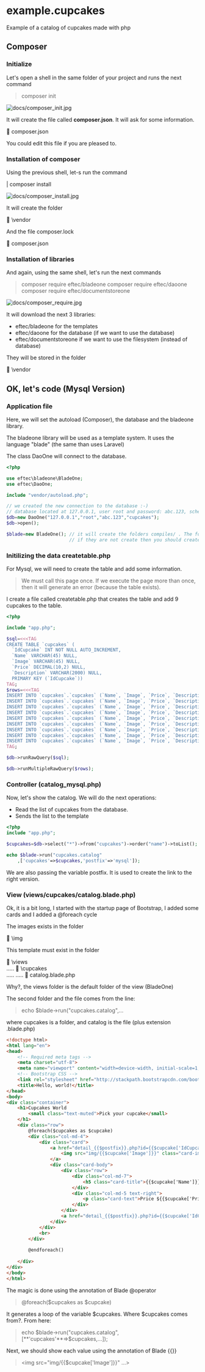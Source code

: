# example.cupcakes
Example of a catalog of cupcakes made with php

## Composer

### Initialize

Let's open a shell in the same folder of your project and runs the next command

> composer init

![docs/composer_init.jpg](docs/composer_init.jpg)

It will create the file called **composer.json**. It will ask for some information.

📝 composer.json

You could edit this file if you are pleased to.


### Installation of composer

Using the previous shell, let-s run the command 

| composer install

![docs/composer_install.jpg](docs/composer_install.jpg)

It will create the folder

📁 \vendor

And the file composer.lock 

📝 composer.json

### Installation of libraries

And again, using the same shell, let's run the next commands

> composer require eftec/bladeone
> composer require eftec/daoone
> composer require eftec/documentstoreone

![docs/composer_require.jpg](docs/composer_require.jpg)

It will download the next 3 libraries: 

* eftec/bladeone for the templates
* eftec/daoone for the database (if we want to use the database)
* eftec/documentstoreone if we want to use the filesystem (instead of database)

They will be stored in the folder 

📁 \vendor


## OK, let's code (Mysql Version)

### Application file

Here, we will set the autoload (Composer), the database and the bladeone library.

The bladeone library will be used as a template system. It uses the language "blade" (the same than uses Laravel)  

The class DaoOne will connect to the database.


```php
<?php

use eftec\bladeone\BladeOne;
use eftec\DaoOne;

include "vendor/autoload.php";

// we created the new connection to the database :-)
// database located at 127.0.0.1, user root and password: abc.123, schema = cupcakes
$db=new DaoOne("127.0.0.1","root","abc.123","cupcakes");
$db->open();

$blade=new BladeOne(); // it will create the folders compiles/ . The folder views/ must be created
					   // if they are not create then you should create it manually
```

### Initilizing the data createtable.php

For Mysql, we will need to create the table and add some information.
 
> We must call this page once. If we execute the page more than once, then it will generate an error (because the table exists).

I create a file called createtable.php that creates the table and add 9 cupcakes to the table.  


```php
<?php

include "app.php";

$sql=<<<TAG
CREATE TABLE `cupcakes` (
  `IdCupcake` INT NOT NULL AUTO_INCREMENT,
  `Name` VARCHAR(45) NULL,
  `Image` VARCHAR(45) NULL,
  `Price` DECIMAL(10,2) NULL,
  `Description` VARCHAR(2000) NULL,
  PRIMARY KEY (`IdCupcake`))
TAG;
$rows=<<<TAG
INSERT INTO `cupcakes`.`cupcakes` (`Name`, `Image`, `Price`, `Description`) VALUES ('Chocolate', 'cupcake1.jpg', '20', 'Chocolate');
INSERT INTO `cupcakes`.`cupcakes` (`Name`, `Image`, `Price`, `Description`) VALUES ('Cupcake Normal', 'cupcake2.jpg', '30', 'Cupcake Normal');
INSERT INTO `cupcakes`.`cupcakes` (`Name`, `Image`, `Price`, `Description`) VALUES ('Gourmet', 'cupcake3.jpg', '35.5', 'Gourmet');
INSERT INTO `cupcakes`.`cupcakes` (`Name`, `Image`, `Price`, `Description`) VALUES ('Apple Pie', 'cupcake4.jpg', '43.3', 'Apple Pie');
INSERT INTO `cupcakes`.`cupcakes` (`Name`, `Image`, `Price`, `Description`) VALUES ('Sprinkles', 'cupcake5.jpg', '24.3', 'Sprinkles');
INSERT INTO `cupcakes`.`cupcakes` (`Name`, `Image`, `Price`, `Description`) VALUES ('Butter', 'cupcake6.jpg', '32.2', 'Butter');
INSERT INTO `cupcakes`.`cupcakes` (`Name`, `Image`, `Price`, `Description`) VALUES ('Lemon', 'cupcake7.jpg', '22.3', 'Lemon');
INSERT INTO `cupcakes`.`cupcakes` (`Name`, `Image`, `Price`, `Description`) VALUES ('Brownies', 'cupcake8.jpg', '32.2', 'Brownies');
INSERT INTO `cupcakes`.`cupcakes` (`Name`, `Image`, `Price`, `Description`) VALUES ('Bubbly', 'cupcake9.jpg', '33.2', 'Bubbly');
TAG;

$db->runRawQuery($sql);

$db->runMultipleRawQuery($rows);
```

### Controller (catalog_mysql.php)

Now, let's show the catalog.  We will do the next operations:

* Read the list of cupcakes from the database.
* Sends the list to the template

```php
<?php
include "app.php";

$cupcakes=$db->select("*")->from("cupcakes")->order("name")->toList();

echo $blade->run("cupcakes.catalog"
	,['cupcakes'=>$cupcakes,'postfix'=>'mysql']);
```

We are also passing the variable postfix. It is used to create the link to the right version.

### View (views/cupcakes/catalog.blade.php)

Ok, it is a bit long, I started with the startup page of Bootstrap, I added some cards and I added a @foreach cycle

The images exists in the folder 

📁  \img   

This template must exist in the folder

📁 \views   
..... 📁 \cupcakes   
..... ..... 📝 catalog.blade.php   

Why?, the views folder is the default folder of the view (BladeOne)

The second folder and the file comes from the line:

> echo $blade->run("cupcakes.catalog",...

where cupcakes is a folder, and catalog is the file (plus extension .blade.php)


```html
<!doctype html>
<html lang="en">
<head>
    <!-- Required meta tags -->
    <meta charset="utf-8">
    <meta name="viewport" content="width=device-width, initial-scale=1, shrink-to-fit=no">
    <!-- Bootstrap CSS -->
    <link rel="stylesheet" href="http://stackpath.bootstrapcdn.com/bootstrap/4.2.1/css/bootstrap.min.css" integrity="sha384-GJzZqFGwb1QTTN6wy59ffF1BuGJpLSa9DkKMp0DgiMDm4iYMj70gZWKYbI706tWS" crossorigin="anonymous">
    <title>Hello, world!</title>
</head>
<body>
<div class="container">
    <h1>Cupcakes World
        <small class="text-muted">Pick your cupcake</small>
    </h1>
    <div class="row">
        @foreach($cupcakes as $cupcake)
        <div class="col-md-4">
            <div class="card">
                <a href="detail_{{$postfix}}.php?id={{$cupcake['IdCupcake']}}">
                    <img src="img/{{$cupcake['Image']}}" class="card-img-top" alt="{{$cupcake['Image']}}">
                </a>
                <div class="card-body">
                    <div class="row">
                        <div class="col-md-7">
                            <h5 class="card-title">{{$cupcake['Name']}}</h5>
                        </div>
                        <div class="col-md-5 text-right">
                            <p class="card-text">Price ${{$cupcake['Price']}}</p>
                        </div>
                    </div>
                    <a href="detail_{{$postfix}}.php?id={{$cupcake['IdCupcake']}}" class="btn btn-primary">Eat Me</a>
                </div>
            </div>
            <br>
        </div>
        
        @endforeach()
          
    </div>
</div>
</body>
</html>
```

The magic is done using the annotation of Blade @operator

> @foreach($cupcakes as $cupcake)

It generates a loop of the variable $cupcakes. Where $cupcakes comes from?. From here:

> echo $blade->run("cupcakes.catalog",[**'cupcakes'**=>$cupcakes,...]);

Next, we should show each value using the annotation of Blade {{}}

> <img src="img/{{$cupcake['Image']}}" ...>


